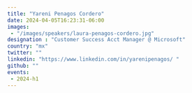 ```yaml
---
title: "Yareni Penagos Cordero"
date: 2024-04-05T16:23:31-06:00
images: 
 - "/images/speakers/laura-penagos-cordero.jpg"
designation : "Customer Success Acct Manager @ Microsoft"
country: "mx"
twitter: ""
linkedin: "https://www.linkedin.com/in/yarenipenagos/ "
github: ""
events: 
 - 2024-h1
---
```


